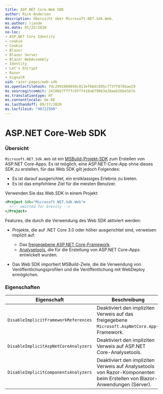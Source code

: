 ```yaml
---
title: ASP.NET Core-Web SDK
author: Rick-Anderson
description: Übersicht über Microsoft.NET.Sdk.Web.
ms.author: riande
ms.date: 01/25/2020
no-loc:
- ASP.NET Core Identity
- cookie
- Cookie
- Blazor
- Blazor Server
- Blazor WebAssembly
- Identity
- Let's Encrypt
- Razor
- SignalR
uid: razor-pages/web-sdk
ms.openlocfilehash: fdc2991060050c813efb6dc895cf73ff876bae29
ms.sourcegitcommit: 24106b7ffffc9fff410a679863e28aeb2bbe5b7e
ms.translationtype: HT
ms.contentlocale: de-DE
ms.lasthandoff: 09/17/2020
ms.locfileid: "90722500"
---
```

# <a name="aspnet-core-web-sdk"></a>ASP.NET Core-Web SDK

### <a name="overview"></a>Übersicht

`Microsoft.NET.Sdk.Web` ist ein [MSBuild-Projekt-SDK](/visualstudio/msbuild/how-to-use-project-sdk) zum Erstellen von ASP.NET Core-Apps. Es ist möglich, eine ASP.NET-Core-App ohne dieses SDK zu erstellen, für das Web SDK gilt jedoch Folgendes:

* Es ist darauf ausgerichtet, ein erstklassiges Erlebnis zu bieten.
* Es ist das empfohlene Ziel für die meisten Benutzer.

Verwenden Sie das Web.SDK in einem Projekt:

  ```xml
  <Project Sdk="Microsoft.NET.Sdk.Web">
    <!-- omitted for brevity -->
  </Project>
  ```

Features, die durch die Verwendung des Web SDK aktiviert werden:

* Projekte, die auf .NET Core 3.0 oder höher ausgerichtet sind, verweisen implizit auf:

  * Das [freigegebene ASP.NET Core-Framework](xref:fundamentals/metapackage-app).
  * [Analysetools](/visualstudio/extensibility/getting-started-with-roslyn-analyzers), die für die Erstellung von ASP.NET Core-Apps entwickelt wurden.
* Das Web SDK importiert MSBuild-Ziele, die die Verwendung von Veröffentlichungsprofilen und die Veröffentlichung mit WebDeploy ermöglichen.

### <a name="properties"></a>Eigenschaften

| Eigenschaft | Beschreibung |
| -------- | ----------- |
| `DisableImplicitFrameworkReferences` | Deaktiviert den impliziten Verweis auf das freigegebene `Microsoft.AspNetCore.App`-Framework. |
| `DisableImplicitAspNetCoreAnalyzers` | Deaktiviert den impliziten Verweis auf ASP.NET Core-Analysetools. |
| `DisableImplicitComponentsAnalyzers` | Deaktiviert den impliziten Verweis auf Analysetools von Razor-Komponenten beim Erstellen von Blazor-Anwendungen (Server). |